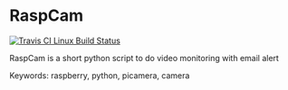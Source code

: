 # RaspCam

[![Travis CI Linux Build Status](https://travis-ci.org/GMercat/RaspCam.svg)](https://travis-ci.org/GMercat/RaspCam "Travis CI Linux Build Status")

RaspCam is a short python script to do video monitoring with email alert

Keywords: raspberry, python, picamera, camera
